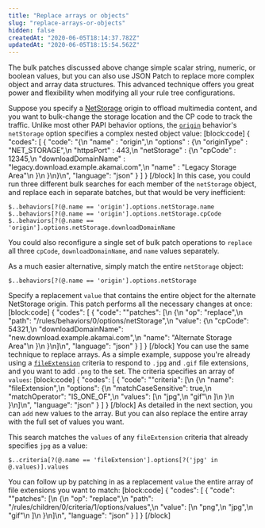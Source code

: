 ```yaml
---
title: "Replace arrays or objects"
slug: "replace-arrays-or-objects"
hidden: false
createdAt: "2020-06-05T18:14:37.782Z"
updatedAt: "2020-06-05T18:15:54.562Z"
---
```

The bulk patches discussed above change simple scalar string, numeric,
or boolean values, but you can also use JSON Patch to replace more
complex object and array data structures. This advanced technique
offers you great power and flexibility when modifying all your rule
tree configurations.

Suppose you specify a
[NetStorage]({{base.url}}/{{page.language}}/products/media_delivery/netstorage.html)
origin to offload multimedia content, and you want to bulk-change the
storage location and the CP code to track the traffic.  Unlike most
other PAPI behavior options, the
[`origin`]({{base.url}}/{{page.language}}/api/core_features/property_manager/vlatest.html#origin)
behavior's `netStorage` option specifies a complex nested object
value:
[block:code]
{
  "codes": [
    {
      "code": "{\n    \"name\" : \"origin\",\n    \"options\" : {\n        \"originType\" : \"NET_STORAGE\",\n        \"httpsPort\" : 443,\n        \"netStorage\" : {\n            \"cpCode\" : 12345,\n            \"downloadDomainName\" : \"legacy.download.example.akamai.com\",\n            \"name\" : \"Legacy Storage Area\"\n        }\n    }\n}\n",
      "language": "json"
    }
  ]
}
[/block]
In this case, you could run three different bulk searches for each
member of the `netStorage` object, and replace each in separate
batches, but that would be very inefficient:

```
$..behaviors[?(@.name == 'origin'].options.netStorage.name
$..behaviors[?(@.name == 'origin'].options.netStorage.cpCode
$..behaviors[?(@.name == 'origin'].options.netStorage.downloadDomainName
```

You could also reconfigure a single set of bulk patch operations to
`replace` all three `cpCode`, `downloadDomainName`, and `name` values
separately.

As a much easier alternative, simply match the entire `netStorage`
object:

```
$..behaviors[?(@.name == 'origin'].options.netStorage
```

Specify a replacement `value` that contains the entire object for the
alternate NetStorage origin. This patch performs all the necessary
changes at once:
[block:code]
{
  "codes": [
    {
      "code": "\"patches\": [\n    {\n        \"op\": \"replace\",\n        \"path\": \"/rules/behaviors/0/options/netStorage\",\n        \"value\": {\n            \"cpCode\": 54321,\n            \"downloadDomainName\": \"new.download.example.akamai.com\",\n            \"name\": \"Alternate Storage Area\"\n        }\n    }\n]\n",
      "language": "json"
    }
  ]
}
[/block]
You can use the same technique to replace arrays.  As a simple
example, suppose you're already using a
[`fileExtension`]({{base.url}}/{{page.language}}/api/core_features/property_manager/vlatest.html#fileextension)
criteria to respond to `.jpg` and `.gif` file extensions, and you want
to add `.png` to the set.  The criteria specifies an array of
`values`:
[block:code]
{
  "codes": [
    {
      "code": "\"criteria\": [\n    {\n        \"name\": \"fileExtension\",\n        \"options\": {\n            \"matchCaseSensitive\": true,\n            \"matchOperator\": \"IS_ONE_OF\",\n            \"values\": [\n                \"jpg\",\n                \"gif\"\n            ]\n        }\n    }\n]\n",
      "language": "json"
    }
  ]
}
[/block]
As detailed in the next section, you can `add` new values to the
array.  But you can also replace the entire array with the full set of
values you want.

This search matches the `values` of any `fileExtension` criteria that
already specifies `jpg` as a value:

```
$..criteria[?(@.name == 'fileExtension'].options[?('jpg' in @.values)].values
```

You can follow up by patching in as a replacement `value` the entire
array of file extensions you want to match:
[block:code]
{
  "codes": [
    {
      "code": "\"patches\": [\n    {\n        \"op\": \"replace\",\n        \"path\": \"/rules/children/0/criteria/1/options/values\",\n        \"value\": [\n            \"png\",\n            \"jpg\",\n            \"gif\"\n        ]\n    }\n]\n",
      "language": "json"
    }
  ]
}
[/block]